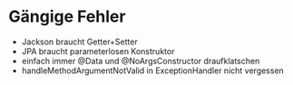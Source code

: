 # Gängige Fehler

- Jackson braucht Getter+Setter
- JPA braucht parameterlosen Konstruktor
- einfach immer @Data und @NoArgsConstructor draufklatschen
- handleMethodArgumentNotValid in ExceptionHandler nicht vergessen
